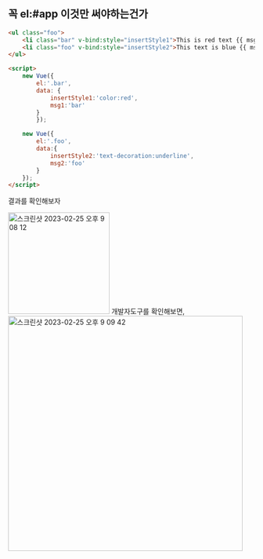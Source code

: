 ## 꼭 el:#app 이것만 써야하는건가

```html
<ul class="foo">
    <li class="bar" v-bind:style="insertStyle1">This is red text {{ msg1 }}</li>
    <li class="foo" v-bind:style="insertStyle2">This text is blue {{ msg2 }}</li>
</ul>

<script>
    new Vue({
        el:'.bar',
        data: {
            insertStyle1:'color:red',
            msg1:'bar'
        }
        });

    new Vue({
        el:'.foo',
        data:{
            insertStyle2:'text-decoration:underline',
            msg2:'foo'
        }
    });
</script>
```
결과를 확인해보자

<img width="207" alt="스크린샷 2023-02-25 오후 9 08 12" src="https://user-images.githubusercontent.com/48478079/221356050-46de7ff1-6538-46cc-9088-18cdaa5e02a4.png">   
개발자도구를 확인해보면, 

<img width="479" alt="스크린샷 2023-02-25 오후 9 09 42" src="https://user-images.githubusercontent.com/48478079/221356117-320ab19d-3f93-4470-84e6-b5b2411eb65f.png">
